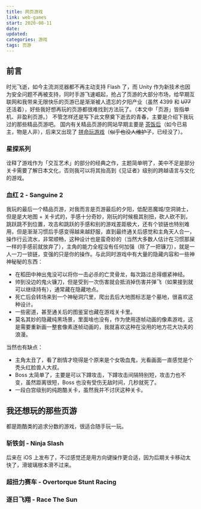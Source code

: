 ```yaml
---
title: 网页游戏
link: web-games
start: 2020-08-11
date: 
updated:
categories: 游戏
tags: 页游
---
```


## 前言

时光飞逝，如今主流浏览器都不再主动支持 Flash 了，而 Unity 作为新技术也因为安全问题不再被支持，同时手游飞速崛起，抢占了页游的大部分市场，给早期互联网和我带来无限快乐的页游已是渐渐被人遗忘的夕阳产业（虽然 4399 和 ~~U77~~ 还活着），好些我好想再玩的页游都很难找到方法玩了。（本文中「页游」皆指单机、非盈利页游。）
不管怎样还是写下此文祭奠下逝去的青春，主要是介绍下我玩过的那些精品页游吧。
国内有关精品页游的网站早期主要是 [茶饭后](https://chafanhou.com)（如今已易主，物是人非），后来又出现了 [拼命玩游戏](https://wanga.me)（~~似乎也没人维护了~~，已经没了）。

### 星探系列

诠释了游戏作为「交互艺术」的部分的经典之作，主题简单明了，美中不足是部分关卡需要了解日本文化，否则我可以将其抬高到《见证者》级别的跨越语言与文化的游戏。

### 血红 2 - Sanguine 2

我玩的最后一个精品页游，对我而言是页游最后的夕阳，低配恶魔城/空洞骑士，但是是大地图 + 关卡式的，手感十分奇妙，刚玩的时候极其别扭，砍人砍不到，跳跃跳不到位置，攻击和跳跃的手感和别的游戏差距极大，还有个锁链也特别难用，但是渐渐习惯后手感变得越来越舒服，直到最终通关后感觉和主角天人合一，操作行云流水，非常顺畅，这种设计也是蛮奇妙的（当然大多数人估计在习惯那屎一样的手感前就放弃了），主角的能力全程没有任何加强（除了一把镰刀），就是一人一刀一锁链，变强的只是你的操作。与此同时游戏中有大量的隐藏内容和一些神神秘秘的东西：

- 在稻田中神出鬼没可以将你一击必杀的亡灵骨龙，每次路过总得绷紧神经。
- 帅到没边的鬼火镰刀，但是受到一次伤害就会抵消掉伤害并弹飞（如果接到就可以继续持有），通常藏在隐藏地点。
- 死亡后会转场来到一个神秘洞穴里，爬出去后大地图标志是个墓地，很喜欢这种设计。
- 一些密道，甚至通关后的图鉴室也藏在游戏关卡里。
- 莫名其妙的隐藏纯黑场景，里面啥也没有，作为使用逐帧动画的像素游戏，这是需要重新画一整套像素逐帧动画的，我就喜欢这种在没用的地方花大功夫的浪漫。

当然也有缺点：

- 主角太丑了，看了剧情才晓得是个原来是个女吸血鬼，光看画面一直感觉是个秃头红脸兽人大叔。
- Boss 太简单了，主要是可以下蹲攻击，下蹲攻击间隔特别短，攻击力也不变，虽然距离很短，Boss 也没有受伤无敌时间，几秒就死了。
- 一段白宫级别的纯跑酷关卡，虽然我并不讨厌这种关卡。

## 我还想玩的那些页游

都是跑酷类的追求分数的游戏，很适合随手玩一玩。

### 斩铁剑 - Ninja Slash

后来在 iOS 上发布了，不过感觉还是用方向键操作更合适，因为后期关卡移动太快了，滑玻璃根本滑不过来。

### 超扭力赛车 - Overtorque Stunt Racing

### 逐日飞翔 - Race The Sun
